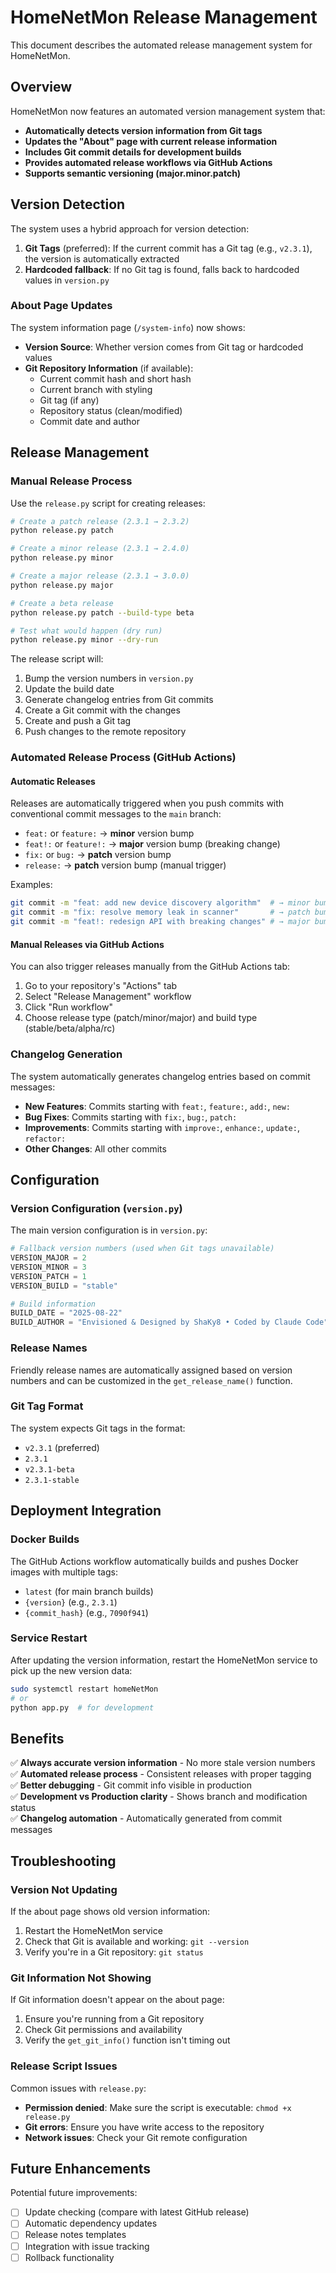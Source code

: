 # HomeNetMon Release Management

This document describes the automated release management system for HomeNetMon.

## Overview

HomeNetMon now features an automated version management system that:

- **Automatically detects version information from Git tags**
- **Updates the "About" page with current release information** 
- **Includes Git commit details for development builds**
- **Provides automated release workflows via GitHub Actions**
- **Supports semantic versioning (major.minor.patch)**

## Version Detection

The system uses a hybrid approach for version detection:

1. **Git Tags** (preferred): If the current commit has a Git tag (e.g., `v2.3.1`), the version is automatically extracted
2. **Hardcoded fallback**: If no Git tag is found, falls back to hardcoded values in `version.py`

### About Page Updates

The system information page (`/system-info`) now shows:

- **Version Source**: Whether version comes from Git tag or hardcoded values
- **Git Repository Information** (if available):
  - Current commit hash and short hash
  - Current branch with styling
  - Git tag (if any)
  - Repository status (clean/modified)
  - Commit date and author

## Release Management

### Manual Release Process

Use the `release.py` script for creating releases:

```bash
# Create a patch release (2.3.1 → 2.3.2)
python release.py patch

# Create a minor release (2.3.1 → 2.4.0)  
python release.py minor

# Create a major release (2.3.1 → 3.0.0)
python release.py major

# Create a beta release
python release.py patch --build-type beta

# Test what would happen (dry run)
python release.py minor --dry-run
```

The release script will:
1. Bump the version numbers in `version.py`
2. Update the build date
3. Generate changelog entries from Git commits
4. Create a Git commit with the changes
5. Create and push a Git tag
6. Push changes to the remote repository

### Automated Release Process (GitHub Actions)

#### Automatic Releases

Releases are automatically triggered when you push commits with conventional commit messages to the `main` branch:

- `feat:` or `feature:` → **minor** version bump
- `feat!:` or `feature!:` → **major** version bump (breaking change)
- `fix:` or `bug:` → **patch** version bump
- `release:` → **patch** version bump (manual trigger)

Examples:
```bash
git commit -m "feat: add new device discovery algorithm"  # → minor bump
git commit -m "fix: resolve memory leak in scanner"       # → patch bump
git commit -m "feat!: redesign API with breaking changes" # → major bump
```

#### Manual Releases via GitHub Actions

You can also trigger releases manually from the GitHub Actions tab:

1. Go to your repository's "Actions" tab
2. Select "Release Management" workflow
3. Click "Run workflow"
4. Choose release type (patch/minor/major) and build type (stable/beta/alpha/rc)

### Changelog Generation

The system automatically generates changelog entries based on commit messages:

- **New Features**: Commits starting with `feat:`, `feature:`, `add:`, `new:`
- **Bug Fixes**: Commits starting with `fix:`, `bug:`, `patch:`
- **Improvements**: Commits starting with `improve:`, `enhance:`, `update:`, `refactor:`
- **Other Changes**: All other commits

## Configuration

### Version Configuration (`version.py`)

The main version configuration is in `version.py`:

```python
# Fallback version numbers (used when Git tags unavailable)
VERSION_MAJOR = 2
VERSION_MINOR = 3  
VERSION_PATCH = 1
VERSION_BUILD = "stable"

# Build information
BUILD_DATE = "2025-08-22"
BUILD_AUTHOR = "Envisioned & Designed by ShaKy8 • Coded by Claude Code"
```

### Release Names

Friendly release names are automatically assigned based on version numbers and can be customized in the `get_release_name()` function.

### Git Tag Format

The system expects Git tags in the format:
- `v2.3.1` (preferred)
- `2.3.1` 
- `v2.3.1-beta`
- `2.3.1-stable`

## Deployment Integration

### Docker Builds

The GitHub Actions workflow automatically builds and pushes Docker images with multiple tags:
- `latest` (for main branch builds)
- `{version}` (e.g., `2.3.1`)  
- `{commit_hash}` (e.g., `7090f941`)

### Service Restart

After updating the version information, restart the HomeNetMon service to pick up the new version data:

```bash
sudo systemctl restart homeNetMon
# or
python app.py  # for development
```

## Benefits

✅ **Always accurate version information** - No more stale version numbers  
✅ **Automated release process** - Consistent releases with proper tagging  
✅ **Better debugging** - Git commit info visible in production  
✅ **Development vs Production clarity** - Shows branch and modification status  
✅ **Changelog automation** - Automatically generated from commit messages  

## Troubleshooting

### Version Not Updating

If the about page shows old version information:
1. Restart the HomeNetMon service
2. Check that Git is available and working: `git --version`
3. Verify you're in a Git repository: `git status`

### Git Information Not Showing

If Git information doesn't appear on the about page:
1. Ensure you're running from a Git repository
2. Check Git permissions and availability
3. Verify the `get_git_info()` function isn't timing out

### Release Script Issues

Common issues with `release.py`:
- **Permission denied**: Make sure the script is executable: `chmod +x release.py`  
- **Git errors**: Ensure you have write access to the repository
- **Network issues**: Check your Git remote configuration

## Future Enhancements

Potential future improvements:
- [ ] Update checking (compare with latest GitHub release)
- [ ] Automatic dependency updates
- [ ] Release notes templates
- [ ] Integration with issue tracking
- [ ] Rollback functionality